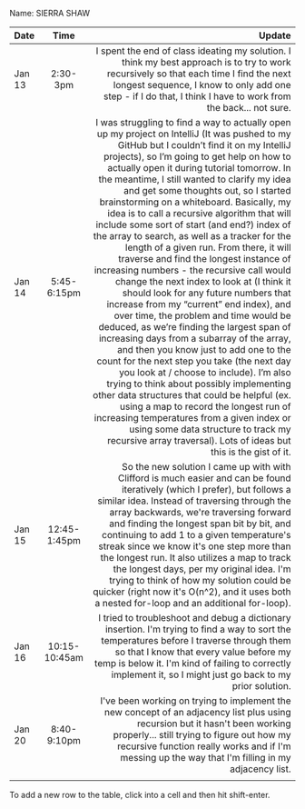 Name: SIERRA SHAW

| Date   |     Time      |                                                                                                                                                                                                                                                                                                                                                                                                                                                                                                                                                                                                                                                                                                                                                                                                                                                                                                                                                                                                                                                                                                                                                                                                                                                                                                                                                                   Update |
|:-------|:-------------:|-------------------------------------------------------------------------------------------------------------------------------------------------------------------------------------------------------------------------------------------------------------------------------------------------------------------------------------------------------------------------------------------------------------------------------------------------------------------------------------------------------------------------------------------------------------------------------------------------------------------------------------------------------------------------------------------------------------------------------------------------------------------------------------------------------------------------------------------------------------------------------------------------------------------------------------------------------------------------------------------------------------------------------------------------------------------------------------------------------------------------------------------------------------------------------------------------------------------------------------------------------------------------------------------------------------------------------------------------------------------------:|
| Jan 13 |   2:30-3pm    |                                                                                                                                                                                                                                                                                                                                                                                                                                                                                                                                                                                                                                                                                                                                                                                                                                                                                                                                                                                                                                                                                                                  I spent the end of class ideating my solution. I think my best approach is to try to work recursively so that each time I find the next longest sequence, I know to only add one step - if I do that, I think I have to work from the back... not sure. |
| Jan 14 |  5:45-6:15pm  | I was struggling to find a way to actually open up my project on IntelliJ (It was pushed to my GitHub but I couldn’t find it on my IntelliJ projects), so I’m going to get help on how to actually open it during tutorial tomorrow. In the meantime, I still wanted to clarify my idea and get some thoughts out, so I started brainstorming on a whiteboard. Basically, my idea is to call a recursive algorithm that will include some sort of start (and end?) index of the array to search, as well as a tracker for the length of a given run. From there, it will traverse and find the longest instance of increasing numbers - the recursive call would change the next index to look at (I think it should look for any future numbers that increase from my “current” end index), and over time, the problem and time would be deduced, as we’re finding the largest span of increasing days from a subarray of the array, and then you know just to add one to the count for the next step you take (the next day you look at / choose to include). I’m also trying to think about possibly implementing other data structures that could be helpful (ex. using a map to record the longest run of increasing temperatures from a given index or using some data structure to track my recursive array traversal). Lots of ideas but this is the gist of it. |
| Jan 15 | 12:45-1:45pm  |                                                                                                                                                                                                                                                                                                                                                                                                                                                                                                                                                                                                                                                                                                                                                                   So the new solution I came up with with Clifford is much easier and can be found iteratively (which I prefer), but follows a similar idea. Instead of traversing through the array backwards, we're traversing forward and finding the longest span bit by bit, and continuing to add 1 to a given temperature's streak since we know it's one step more than the longest run. It also utilizes a map to track the longest days, per my original idea. I'm trying to think of how my solution could be quicker (right now it's O(n^2), and it uses both a nested for-loop and an additional for-loop). |
| Jan 16 | 10:15-10:45am |                                                                                                                                                                                                                                                                                                                                                                                                                                                                                                                                                                                                                                                                                                                                                                                                                                                                                                                                                                                                                                                                      I tried to troubleshoot and debug a dictionary insertion. I'm trying to find a way to sort the temperatures before I traverse through them so that I know that every value before my temp is below it. I'm kind of failing to correctly implement it, so I might just go back to my prior solution. |
| Jan 20 |  8:40-9:10pm  |                                                                                                                                                                                                                                                                                                                                                                                                                                                                                                                                                                                                                                                                                                                                                                                                                                                                                                                                                                                                                                                                                         I've been working on trying to implement the new concept of an adjacency list plus using recursion but it hasn't been working properly... still trying to figure out how my recursive function really works and if I'm messing up the way that I'm filling in my adjacency list. |
|        |               |                                                                                                                                                                                                                                                                                                                                                                                                                                                                                                                                                                                                                                                                                                                                                                                                                                                                                                                                                                                                                                                                                                                                                                                                                                                                                                                                                                          |


To add a new row to the table, click into a cell and then hit shift-enter.